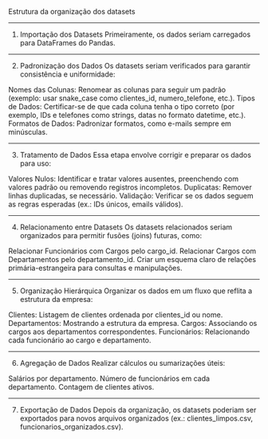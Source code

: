 Estrutura da organização dos datasets

---

1. Importação dos Datasets
Primeiramente, os dados seriam carregados para DataFrames do Pandas.    
---

2. Padronização dos Dados
Os datasets seriam verificados para garantir consistência e uniformidade:

Nomes das Colunas: Renomear as colunas para seguir um padrão (exemplo: usar snake_case como clientes_id, numero_telefone, etc.).
Tipos de Dados: Certificar-se de que cada coluna tenha o tipo correto (por exemplo, IDs e telefones como strings, datas no formato datetime, etc.).
Formatos de Dados: Padronizar formatos, como e-mails sempre em minúsculas.

---

3. Tratamento de Dados
Essa etapa envolve corrigir e preparar os dados para uso:

Valores Nulos: Identificar e tratar valores ausentes, preenchendo com valores padrão ou removendo registros incompletos.
Duplicatas: Remover linhas duplicadas, se necessário.
Validação: Verificar se os dados seguem as regras esperadas (ex.: IDs únicos, emails válidos).

---

4. Relacionamento entre Datasets
Os datasets relacionados seriam organizados para permitir fusões (joins) futuras, como:

Relacionar Funcionários com Cargos pelo cargo_id.
Relacionar Cargos com Departamentos pelo departamento_id.
Criar um esquema claro de relações primária-estrangeira para consultas e manipulações.

---

5. Organização Hierárquica
Organizar os dados em um fluxo que reflita a estrutura da empresa:

Clientes: Listagem de clientes ordenada por clientes_id ou nome.
Departamentos: Mostrando a estrutura da empresa.
Cargos: Associando os cargos aos departamentos correspondentes.
Funcionários: Relacionando cada funcionário ao cargo e departamento.

---

6. Agregação de Dados
Realizar cálculos ou sumarizações úteis:

Salários por departamento.
Número de funcionários em cada departamento.
Contagem de clientes ativos.

---

7. Exportação de Dados
Depois da organização, os datasets poderiam ser exportados para novos arquivos organizados (ex.: clientes_limpos.csv, funcionarios_organizados.csv).